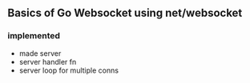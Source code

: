## Basics of Go Websocket using net/websocket 
### implemented
* made server 
* server handler fn
* server loop for multiple conns